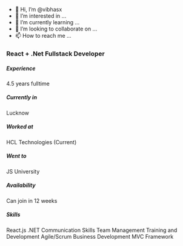 - 👋 Hi, I’m @vibhasx
- 👀 I’m interested in ...
- 🌱 I’m currently learning ...
- 💞️ I’m looking to collaborate on ...
- 📫 How to reach me ...

<!---
vibhasx/vibhasx is a ✨ special ✨ repository because its `README.md` (this file) appears on your GitHub profile.
You can click the Preview link to take a look at your changes.
--->

### React + .Net Fullstack Developer
##### Experience 
4.5 years fulltime
##### Currently in
Lucknow
##### Worked at
HCL Technologies (Current)
##### Went to
JS University
##### Availability
Can join in 12 weeks
##### Skills
React.js
.NET
Communication Skills
Team Management
Training and Development
Agile/Scrum
Business Development
MVC Framework
